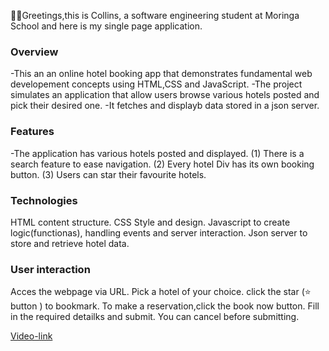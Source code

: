 👋🏾Greetings,this is Collins, a software engineering student at Moringa School and here is my single page application.

### Overview
-This an an online hotel booking app that demonstrates fundamental web developement concepts using HTML,CSS and JavaScript.
-The project simulates an application that allow users browse various hotels posted and pick their desired one.
-It fetches and displayb data stored in a json server.

### Features
-The application has various hotels posted and displayed.
 (1) There is a search feature to ease navigation.
 (2) Every hotel Div has its own booking button.
 (3) Users can star their favourite hotels.

 ### Technologies
 HTML content structure.
 CSS Style and design.
 Javascript to create logic(functionas), handling events and server interaction.
 Json server to store and retrieve hotel data.

 ### User interaction
 Acces the webpage via URL.
 Pick a hotel of your choice.
 click the star (⭐ button ) to bookmark.
 To make a reservation,click the book now button.
 Fill in the required detailks and submit.
 You can cancel before submitting.

 [Video-link](https://photos.app.goo.gl/deSwTSdSfxJhAfEP9)